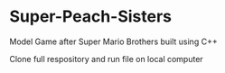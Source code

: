 # Super-Peach-Sisters
Model Game after Super Mario Brothers built using C++

Clone full respository and run file on local computer
